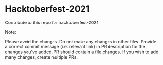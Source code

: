 # Hacktoberfest-2021
Contribute to this repo for hacktoberfest-2021

Note:

Please avoid the changes.
Do not make any changes in other files.
Provide a correct commit message (i.e. relevant link) in PR description for the changes you've added.
PR should contain a file changes. If you wish to add many changes, create multiple PRs.

